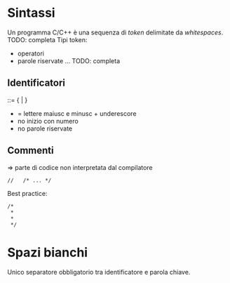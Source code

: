 # Sintassi
Un programma C/C++ è una sequenza di *token* delimitate da *whitespaces*.
TODO: completa
Tipi token:
 - operatori
 - parole riservate
	...
TODO: completa

## Identificatori
<identificatore> ::= <Lettera> {<Lettera> | <Cifra>}
- <lettera> = lettere maiusc e minusc + underescore
- no inizio con numero
- no parole riservate

## Commenti
=> parte di codice non interpretata dal compilatore

`//   /* ... */`

Best practice:
```
/*
 *
 *
 */
```

# Spazi bianchi
Unico separatore obbligatorio tra identificatore e parola chiave.
